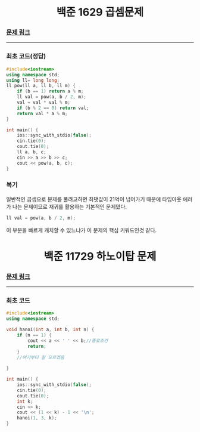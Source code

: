 <h1 align="center">백준 1629 곱셈문제</h1>

### [문제 링크](https://www.acmicpc.net/problem/1629 "1629 곱셈")
---
### 최초 코드(정답)
```cpp
#include<iostream>
using namespace std;
using ll= long long;
ll pow(ll a, ll b, ll m) {
	if (b == 1) return a % m;
	ll val = pow(a, b / 2, m);
	val = val * val % m;
	if (b % 2 == 0) return val;
	return val * a % m;
}

int main() {
	ios::sync_with_stdio(false);
	cin.tie(0);
	cout.tie(0);
	ll a, b, c;
	cin >> a >> b >> c;
	cout << pow(a, b, c);
}
```

### 복기
일반적인 곱셈으로 문제를 풀려고하면 최댓값이 21억이 넘어가기 때문에 타임아웃 에러가 나는 문제이므로 재귀를 활용하는 기본적인 문제였다.
```cpp
ll val = pow(a, b / 2, m);
```
이 부분을 빠르게 캐치할 수 있느냐가 이 문제의 핵심 키워드인것 같다.

<h1 align="center">백준 11729 하노이탑 문제</h1>

### [문제 링크](https://www.acmicpc.net/problem/11729 "11729 하노이탑")

---

### 최초 코드

```cpp
#include<iostream>
using namespace std;

void hanoi(int a, int b, int n) {
	if (n == 1) {
		cout << a << ' ' << b;//종료조건
		return;
	}
	//여기부터 잘 모르겠음
    
}

int main() {
	ios::sync_with_stdio(false);
	cin.tie(0);
	cout.tie(0);
	int k;
	cin >> k;
	cout << (1 << k) - 1 << '\n';
	hanoi(1, 3, k);
}
```
